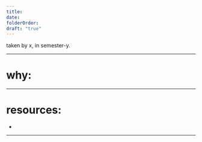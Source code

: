 ```yaml
---
title:
date:
folderOrder:
draft: "true"
---
```

taken by x, in semester-y. 

---
# why: 


---
# resources: 
- 

---
